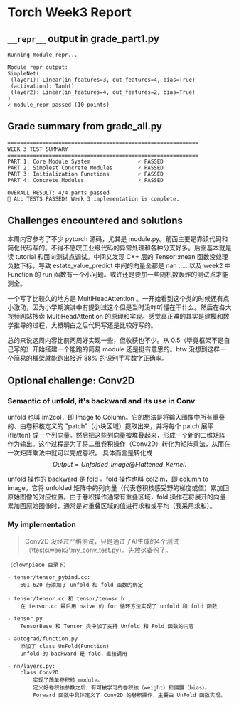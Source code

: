 # Torch Week3 Report
## `__repr__` output in grade_part1.py
```
Running module_repr...

Module repr output:
SimpleNet(
 (layer1): Linear(in_features=3, out_features=4, bias=True)
 (activation): Tanh()
 (layer2): Linear(in_features=4, out_features=2, bias=True)
)
✓ module_repr passed (10 points)
```

## Grade summary from grade_all.py
```
============================================================
WEEK 3 TEST SUMMARY
============================================================
PART 1: Core Module System               ✓ PASSED
PART 2: Simplest Concrete Modules        ✓ PASSED
PART 3: Initialization Functions         ✓ PASSED
PART 4: Concrete Modules                 ✓ PASSED

OVERALL RESULT: 4/4 parts passed
🎉 ALL TESTS PASSED! Week 3 implementation is complete.
```

## Challenges encountered and solutions
本周内容参考了不少 pytorch 源码，尤其是 module.py。前面主要是靠读代码和简化代码写的。不得不感叹工业级代码的异常处理和各种分支好多。后面基本就是读 tutorial 和面向测试点调试。中间又发现 C++ 层的 Tensor::mean 函数没处理负数下标，导致 estate_value_predict 中间的向量全都是 nan ……以及 week2 中 Function 的 run 函数有一个小问题。或许还是要加一些随机数轰炸的测试点才能测全。

一个写了比较久的地方是 MultiHeadAttention 。一开始看到这个类的时候还有点小激动，因为小学期演讲中有提到过这个但是当时没咋听懂在干什么。然后在各大视频网站搜索 MultiHeadAttention 的原理和实现。感觉真正难的其实是建模和数学推导的过程，大概明白之后代码写还是比较好写的。

总的来说这周内容比前两周好实现一些，但收获也不少。从 0.5（毕竟框架不是自己写的）开始搭建一个能跑的简易 module 还是挺有意思的。btw 没想到这样一个简易的框架就能跑出接近 88% 的识别手写数字正确率。

## Optional challenge: Conv2D

### Semantic of unfold, it's backward and its use in Conv
unfold 也叫 im2col，即 lmage to Column。它的想法是将输入图像中所有重叠的、由卷积核定义的 "patch"（小块区域）提取出来，并将每个 patch 展平 (flatten) 成一个列向量。然后把这些列向量被堆叠起来，形成一个新的二维矩阵作为输出。这个过程是为了将二维卷积操作（Conv2D）转化为矩阵乘法，从而在一次矩阵乘法中就可以完成卷积。
具体而言是转化成 $$Output=Unfolded\_Image @ Flattened\_Kernel.$$

unfold 操作的 backward 是 fold 。fold 操作也叫 col2im，即 column to image。它将 unfolded 矩阵中的列向量（代表卷积核感受野的梯度或值）累加回原始图像的对应位置。由于卷积操作通常有重叠区域，fold 操作在将展开的向量累加回原始图像时，通常是对重叠区域的值进行求和或平均（我采用求和）。

### My implementation

> Conv2D 没经过严格测试，只是通过了AI生成的4个测试（\tests\week3\my_conv_test.py）。先放这备份了。

```
（clownpiece 目录下）

- tensor/tensor_pybind.cc:
    601-620 行添加了 unfold 和 fold 函数的绑定

- tensor/tensor.cc 和 tensor/tenosr.h
    在 tensor.cc 最后用 naive 的 for 循环方法实现了 unfold 和 fold 函数

- tensor.py
    TensorBase 和 Tensor 类中加了支持 Unfold 和 Fold 函数的内容

- autograd/function.py
    添加了 class UnFold(Function)
    unfold 的 backward 是 fold，直接调用

- nn/layers.py:
    class Conv2D
        实现了简单卷积核 module。
        定义好卷积核参数之后，有可被学习的卷积核（weight）和偏置（bias）。
        Forward 函数中具体定义了 Conv2D 的卷积操作，主要由 UnFold 函数实现。

```